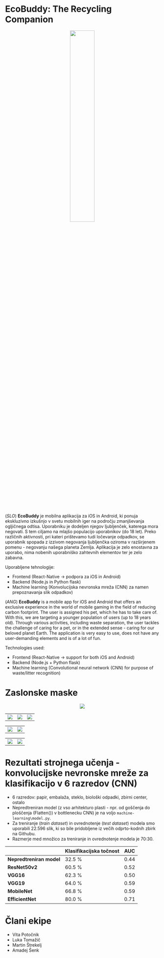 # EcoBuddy: The Recycling Companion

<p align="center" >
  <img width='40%' heigth='40%' src="https://github.com/BestHack-poggers/besthack-2023/blob/master/images/Character-green_Idle.gif" />
</p>

(*SLO*)
**EcoBuddy** je mobilna aplikacija za iOS in Android, ki ponuja ekskluzivno izkušnjo v svetu mobilnih iger na področju zmanjševanja ogljičnega odtisa. Uporabniku je dodeljen njegov ljubljenček, katerega mora negovati. S tem ciljamo na mlajšo populacijo uporabnikov (do 18 let). Preko različnih aktivnosti, pri kateri prištevamo tudi ločevanje odpadkov, se uporabnik spopada z izzivom negovanja ljubljenčka oziroma v razširjenem pomenu - negovanju našega planeta Zemlja. Aplikacija je zelo enostavna za uporabo, nima nobenih uporabniško zahtevnih elementov ter je zelo zabavna.

Uporabljene tehnologije:
- Frontend (React-Native -> podpora za iOS in Android)
- Backend (Node.js in Python flask)
- Machine learning (Konvolucijska nevronska mreža (CNN) za namen prepoznavanja slik odpadkov)

(*ANG*)
**EcoBuddy** is a mobile app for iOS and Android that offers an exclusive experience in the world of mobile gaming in the field of reducing carbon footprint. The user is assigned his pet, which he has to take care of. With this, we are targeting a younger population of users (up to 18 years old). Through various activities, including waste separation, the user tackles the challenge of caring for a pet, or in the extended sense - caring for our beloved planet Earth. The application is very easy to use, does not have any user-demanding elements and is of a lot of fun.

Technologies used:
- Frontend (React-Native -> support for both iOS and Android)
- Backend (Node.js + Python flask)
- Machine learning (Convolutional neural network (CNN) for purpose of waste/litter recognition)

# Zaslonske maske
<p align="center" >
  <img src="https://github.com/BestHack-poggers/besthack-2023/blob/master/images/Selection.png" />
</p>
<table>
  <tr>
    <td><img src="https://github.com/BestHack-poggers/besthack-2023/blob/master/images/Sign-in.png" /></td>
    <td><img src="https://github.com/BestHack-poggers/besthack-2023/blob/master/images/Sign-in-2.png" /></td>
    <td><img src="https://github.com/BestHack-poggers/besthack-2023/blob/master/images/Sign-in-3.png" /></td>
  </tr>
</table>
<table>
  <tr align="center">
    <td><img src="https://github.com/BestHack-poggers/besthack-2023/blob/master/images/Character-customization.png" /></td>
    <td><img src="https://github.com/BestHack-poggers/besthack-2023/blob/master/images/Home-screen-2.png" /></td>
  </tr>
</table>
<table>
  <tr align="center">
    <td><img src="https://github.com/BestHack-poggers/besthack-2023/blob/master/images/Trash%20cans.png" /></td>
    <td><img src="https://github.com/BestHack-poggers/besthack-2023/blob/master/images/Trash%20cans-2.png" /></td>
  </tr>
</table>

# Rezultati strojnega učenja - konvolucijske nevronske mreže za klasifikacijo v 6 razredov (CNN)

* 6 razredov: papir, embalaža, steklo, biološki odpadki, zbirni center, ostalo
* Nepredtreniran model (z vso arhitekturo plasti - npr. od goščenja do ploščenja (Flatten()) v bottlenecku CNN) je na voljo ```machine-learning\model.py```.
* Za treniranje (*train dataset*) in ovrednotenje (*test dataset*) modela smo uporabili 22.596 slik, ki so bile pridobljene iz večih odprto-kodnih zbirk na Githubu.
* Razmerje med množico za treniranje in ovrednotenje modela je 70:30.

|  | Klasifikacijska točnost | AUC |
| ---------------|----------------|-----------------|
| **Nepredtreniran model** | 32.5 % | 0.44  |
| **ResNet50v2** | 60.5 % | 0.52  |
| **VGG16** | 62.3 % | 0.50 |
| **VGG19** | 64.0 % | 0.59  |
| **MobileNet** | 66.8 % | 0.59  |
| **EfficientNet** | 80.0 % | 0.71  |

# Člani ekipe

* Vita Potočnik
* Luka Tomažič
* Martin  Štrekelj
* Amadej Šenk
